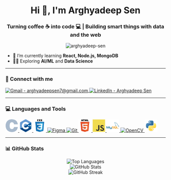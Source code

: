 <h1 align="center">Hi 👋, I'm Arghyadeep Sen</h1>
<h3 align="center">Turning coffee ☕ into code 💻 | Building smart things with data and the web</h3>

<p align="center">
  <img src="https://komarev.com/ghpvc/?username=arghyadeep-sen&label=Profile%20views&color=0e75b6&style=flat" alt="arghyadeep-sen" />
</p>

- 🌱 I’m currently learning **React, Node.js, MongoDB**
- 👨‍💻 Exploring **AI/ML** and **Data Science**

---

### 🔗 Connect with me

<p align="left">
  <a href="mailto:arghyadeepsen7@gmail.com" target="_blank">
    <img align="center" src="https://img.shields.io/badge/Gmail-D14836?style=for-the-badge&logo=gmail&logoColor=white" alt="Gmail - arghyadeepsen7@gmail.com" />
  </a>
  <a href="https://www.linkedin.com/in/arghyadeep-sen-b992a632a/" target="_blank">
    <img align="center" src="https://raw.githubusercontent.com/rahuldkjain/github-profile-readme-generator/master/src/images/icons/Social/linked-in-alt.svg" alt="LinkedIn - Arghyadeep Sen" height="30" width="40" />
  </a>
  
</p>

---

### 💻 Languages and Tools

<p align="left">
  <a href="https://www.cprogramming.com/" target="_blank" rel="noreferrer">
    <img src="https://raw.githubusercontent.com/devicons/devicon/master/icons/c/c-original.svg" alt="C" width="40" height="40"/>
  </a>
  <a href="https://www.w3schools.com/cpp/" target="_blank" rel="noreferrer">
    <img src="https://raw.githubusercontent.com/devicons/devicon/master/icons/cplusplus/cplusplus-original.svg" alt="C++" width="40" height="40"/>
  </a>
  <a href="https://www.w3schools.com/css/" target="_blank" rel="noreferrer">
    <img src="https://raw.githubusercontent.com/devicons/devicon/master/icons/css3/css3-original-wordmark.svg" alt="CSS" width="40" height="40"/>
  </a>
  <a href="https://www.figma.com/" target="_blank" rel="noreferrer">
    <img src="https://www.vectorlogo.zone/logos/figma/figma-icon.svg" alt="Figma" width="40" height="40"/>
  </a>
  <a href="https://git-scm.com/" target="_blank" rel="noreferrer">
    <img src="https://www.vectorlogo.zone/logos/git-scm/git-scm-icon.svg" alt="Git" width="40" height="40"/>
  </a>
  <a href="https://www.w3.org/html/" target="_blank" rel="noreferrer">
    <img src="https://raw.githubusercontent.com/devicons/devicon/master/icons/html5/html5-original-wordmark.svg" alt="HTML" width="40" height="40"/>
  </a>
  <a href="https://developer.mozilla.org/en-US/docs/Web/JavaScript" target="_blank" rel="noreferrer">
    <img src="https://raw.githubusercontent.com/devicons/devicon/master/icons/javascript/javascript-original.svg" alt="JavaScript" width="40" height="40"/>
  </a>
  <a href="https://www.mysql.com/" target="_blank" rel="noreferrer">
    <img src="https://raw.githubusercontent.com/devicons/devicon/master/icons/mysql/mysql-original-wordmark.svg" alt="MySQL" width="40" height="40"/>
  </a>
  <a href="https://opencv.org/" target="_blank" rel="noreferrer">
    <img src="https://www.vectorlogo.zone/logos/opencv/opencv-icon.svg" alt="OpenCV" width="40" height="40"/>
  </a>
  <a href="https://www.python.org" target="_blank" rel="noreferrer">
    <img src="https://raw.githubusercontent.com/devicons/devicon/master/icons/python/python-original.svg" alt="Python" width="40" height="40"/>
  </a>
</p>

---

### 📊 GitHub Stats

<div align="center">
  <img src="https://github-readme-stats.vercel.app/api/top-langs?username=arghyadeep-sen&show_icons=true&locale=en&layout=compact" alt="Top Languages" />
  <br />
  <img src="https://github-readme-stats.vercel.app/api?username=arghyadeep-sen&show_icons=true&locale=en" alt="GitHub Stats" />
  <br />
  <img src="https://github-readme-streak-stats.herokuapp.com/?user=arghyadeep-sen&" alt="GitHub Streak" />
</div>

